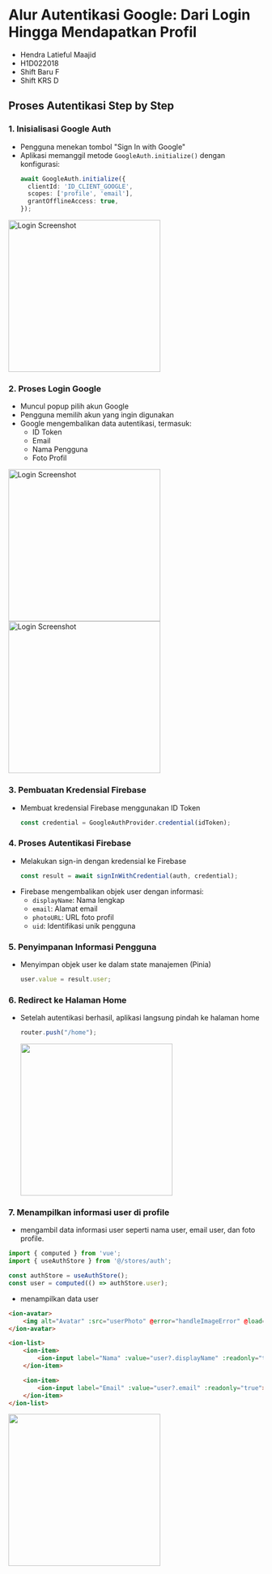 # Alur Autentikasi Google: Dari Login Hingga Mendapatkan Profil
- Hendra Latieful Maajid
- H1D022018
- Shift Baru F
- Shift KRS D
## Proses Autentikasi Step by Step

### 1. Inisialisasi Google Auth
- Pengguna menekan tombol "Sign In with Google"
- Aplikasi memanggil metode `GoogleAuth.initialize()` dengan konfigurasi:
  ```typescript
  await GoogleAuth.initialize({
    clientId: 'ID_CLIENT_GOOGLE',
    scopes: ['profile', 'email'],
    grantOfflineAccess: true,
  });
  ```
<img src="login1.png" alt="Login Screenshot" width="300"/>

### 2. Proses Login Google
- Muncul popup pilih akun Google
- Pengguna memilih akun yang ingin digunakan
- Google mengembalikan data autentikasi, termasuk:
  - ID Token
  - Email
  - Nama Pengguna
  - Foto Profil
<img src="login2.png" alt="Login Screenshot" width="300"/>
<img src="login3.png" alt="Login Screenshot" width="300"/>

### 3. Pembuatan Kredensial Firebase
- Membuat kredensial Firebase menggunakan ID Token
  ```typescript
  const credential = GoogleAuthProvider.credential(idToken);
  ```

### 4. Proses Autentikasi Firebase
- Melakukan sign-in dengan kredensial ke Firebase
  ```typescript
  const result = await signInWithCredential(auth, credential);
  ```
- Firebase mengembalikan objek user dengan informasi:
  - `displayName`: Nama lengkap
  - `email`: Alamat email
  - `photoURL`: URL foto profil
  - `uid`: Identifikasi unik pengguna

### 5. Penyimpanan Informasi Pengguna
- Menyimpan objek user ke dalam state manajemen (Pinia)
  ```typescript
  user.value = result.user;
  ```

### 6. Redirect ke Halaman Home
- Setelah autentikasi berhasil, aplikasi langsung pindah ke halaman home
  ```typescript
  router.push("/home");
  ```
  <img src="home.png" width="300"/>

### 7. Menampilkan informasi user di profile
- mengambil data informasi user seperti nama user, email user, dan foto profile.
```typescript
import { computed } from 'vue';
import { useAuthStore } from '@/stores/auth';

const authStore = useAuthStore();
const user = computed(() => authStore.user);
```
- menampilkan data user
```html
<ion-avatar>
    <img alt="Avatar" :src="userPhoto" @error="handleImageError" @load="() => console.log('Image loaded successfully', userPhoto)"/>
</ion-avatar>

<ion-list>
    <ion-item>
        <ion-input label="Nama" :value="user?.displayName" :readonly="true"></ion-input>
    </ion-item>

    <ion-item>
        <ion-input label="Email" :value="user?.email" :readonly="true"></ion-input>
    </ion-item>
</ion-list>
```
<img src="profile.png" width="300"/>